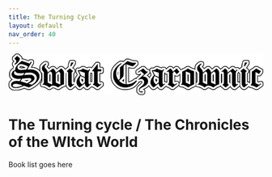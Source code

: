 ```yaml
---
title: The Turning Cycle
layout: default
nav_order: 40
---
```


![Witch World](assets/swiat_czarownic.png "Witch World")

# The Turning cycle / The Chronicles of the WItch World

Book list goes here

